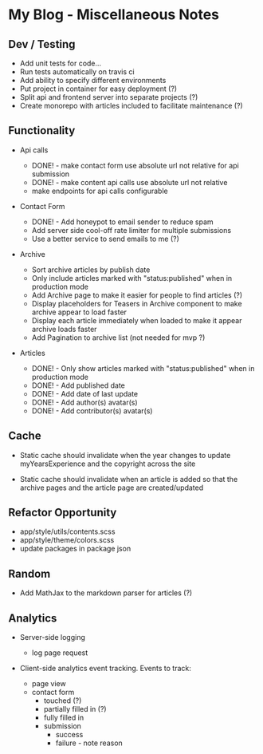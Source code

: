 # My Blog - Miscellaneous Notes

## Dev / Testing

- Add unit tests for code...
- Run tests automatically on travis ci
- Add ability to specify different environments
- Put project in container for easy deployment (?)
- Split api and frontend server into separate projects (?)
- Create monorepo with articles included to facilitate maintenance (?)

## Functionality

- Api calls
  - DONE! - make contact form use absolute url not relative for api submission
  - DONE! - make content api calls use absolute url not relative
  - make endpoints for api calls configurable

- Contact Form
  - DONE! - Add honeypot to email sender to reduce spam
  - Add server side cool-off rate limiter for multiple submissions
  - Use a better service to send emails to me (?)
  
- Archive
  - Sort archive articles by publish date
  - Only include articles marked with "status:published" when in 
    production mode
  - Add Archive page to make it easier for people to find articles (?)
  - Display placeholders for Teasers in Archive component to make archive
    appear to load faster
  - Display each article immediately when loaded to make it appear archive
    loads faster
  - Add Pagination to archive list (not needed for mvp ?)
  
- Articles
  - DONE! - Only show articles marked with "status:published" when in
            production mode
  - DONE! - Add published date
  - DONE! - Add date of last update
  - DONE! - Add author(s) avatar(s)
  - DONE! - Add contributor(s) avatar(s)

## Cache

- Static cache should invalidate when the year changes to update 
  myYearsExperience and the copyright across the site

- Static cache should invalidate when an article is added so that the
  archive pages and the article page are created/updated

## Refactor Opportunity

- app/style/utils/contents.scss
- app/style/theme/colors.scss
- update packages in package json

## Random

- Add MathJax to the markdown parser for articles (?)

## Analytics

- Server-side logging
  - log page request


- Client-side analytics event tracking. Events to track:
  - page view
  - contact form
    - touched (?)
    - partially filled in (?)
    - fully filled in
    - submission
      - success
      - failure - note reason
